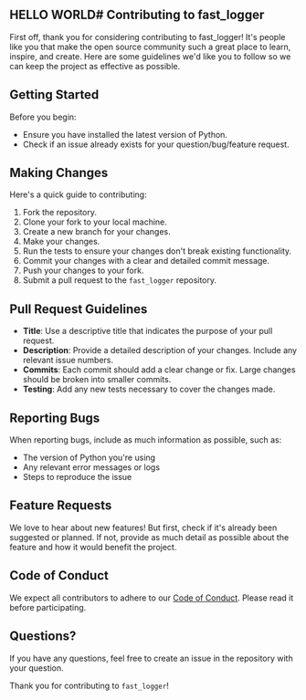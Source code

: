## HELLO WORLD# Contributing to fast_logger

First off, thank you for considering contributing to fast_logger! It's people like you that make the open source community such a great place to learn, inspire, and create. Here are some guidelines we'd like you to follow so we can keep the project as effective as possible.

## Getting Started

Before you begin:
- Ensure you have installed the latest version of Python.
- Check if an issue already exists for your question/bug/feature request.

## Making Changes

Here's a quick guide to contributing:
1. Fork the repository.
2. Clone your fork to your local machine.
3. Create a new branch for your changes.
4. Make your changes.
5. Run the tests to ensure your changes don't break existing functionality.
6. Commit your changes with a clear and detailed commit message.
7. Push your changes to your fork.
8. Submit a pull request to the `fast_logger` repository.

## Pull Request Guidelines

- **Title**: Use a descriptive title that indicates the purpose of your pull request.
- **Description**: Provide a detailed description of your changes. Include any relevant issue numbers.
- **Commits**: Each commit should add a clear change or fix. Large changes should be broken into smaller commits.
- **Testing**: Add any new tests necessary to cover the changes made.

## Reporting Bugs

When reporting bugs, include as much information as possible, such as:
- The version of Python you're using
- Any relevant error messages or logs
- Steps to reproduce the issue

## Feature Requests

We love to hear about new features! But first, check if it's already been suggested or planned. If not, provide as much detail as possible about the feature and how it would benefit the project.

## Code of Conduct

We expect all contributors to adhere to our [Code of Conduct](CODE_OF_CONDUCT.md). Please read it before participating.

## Questions?

If you have any questions, feel free to create an issue in the repository with your question.

Thank you for contributing to `fast_logger`!
